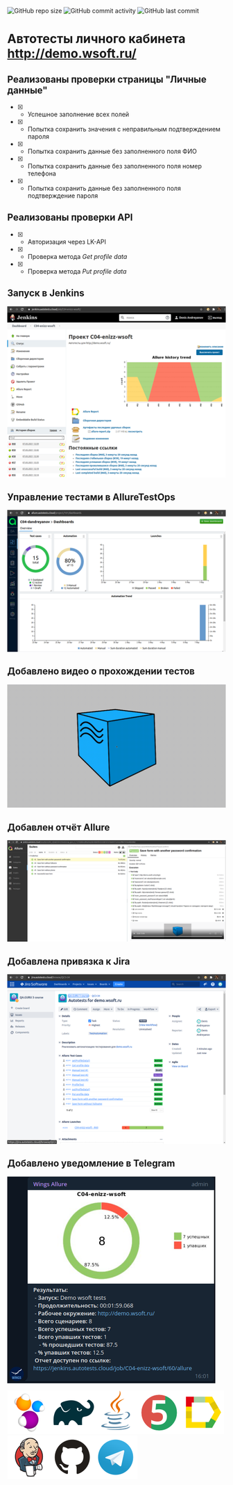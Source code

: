 ![GitHub repo size](https://img.shields.io/github/repo-size/dandreyanov/messaging_lk?style=flat-square) ![GitHub commit activity](https://img.shields.io/github/commit-activity/y/dandreyanov/messaging_lk?style=flat-square) ![GitHub last commit](https://img.shields.io/github/last-commit/dandreyanov/messaging_lk?style=flat-square)

# Автотесты личного кабинета http://demo.wsoft.ru/
## Реализованы проверки страницы "Личные данные"
- [X] - Успешное заполнение всех полей
- [X] - Попытка сохранить значения с неправильным подтверждением пароля
- [X] - Попытка сохранить данные без заполненного поля ФИО
- [X] - Попытка сохранить данные без заполненного поля номер телефона
- [X] - Попытка сохранить данные без заполненного поля подтверждение пароля

## Реализованы проверки API
- [X] - Авторизация через LK-API
- [X] - Проверка метода _Get profile data_
- [X] - Проверка метода _Put profile data_


## Запуск в Jenkins
![Jenkins](src/test/resources/files/Jenkins.png)

## Управление тестами в AllureTestOps
![AllureTO](src/test/resources/files/AllureTO.png)

## Добавлено видео о прохождении тестов
![Video](src/test/resources/files/Video.gif)

## Добавлен отчёт Allure
![Allure](src/test/resources/files/Allure.png)

## Добавлена привязка к Jira
![Jira](src/test/resources/files/Jira.png)

## Добавлено уведомление в Telegram
![Telegram](src/test/resources/files/Telegram_notify.png)


![Selenide](src/test/resources/files/stack/Selenide.png)![Gradle](src/test/resources/files/stack/Gradle.png)![Java](src/test/resources/files/stack/Java.png)![JUnit5](src/test/resources/files/stack/JUnit5.png)![Allure_Report](src/test/resources/files/stack/Allure_Report.png)![Jenkins](src/test/resources/files/stack/Jenkins.png)![Github](src/test/resources/files/stack/Github.png)![Telegram](src/test/resources/files/stack/Telegram.png)
